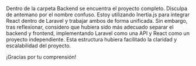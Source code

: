 Dentro de la carpeta Backend se encuentra el proyecto completo. Disculpa de antemano por el nombre confuso. Estoy utilizando Inertia.js para integrar React dentro de Laravel y trabajar ambos de forma unificada. Sin embargo, tras reflexionar, considero que hubiera sido más adecuado separar el backend y frontend, implementando Laravel como una API y React como un proyecto independiente. Esta estructura hubiera facilitado la claridad y escalabilidad del proyecto.

¡Gracias por tu comprensión!
